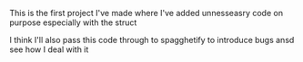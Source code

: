 This is the first project I've made where I've added unnesseasry code on purpose especially with the struct

I think I'll also pass this code through to spagghetify to introduce bugs ansd see how I deal with it 